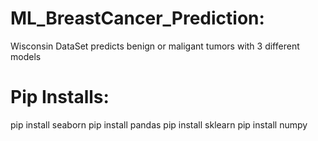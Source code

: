 # ML_BreastCancer_Prediction: 
Wisconsin DataSet predicts benign or maligant tumors with 3 different models

# Pip Installs: 
pip install seaborn
pip install pandas
pip install sklearn
pip install numpy
